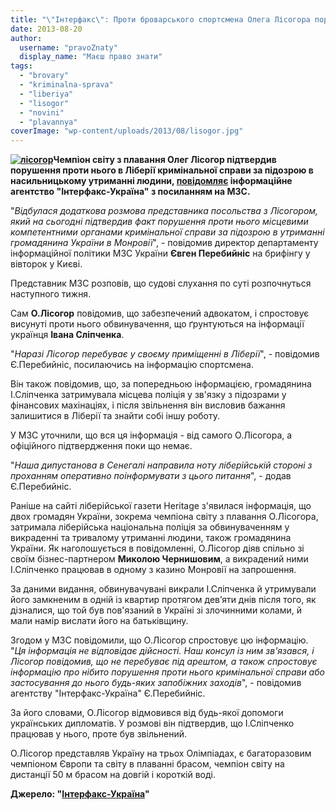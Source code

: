 ```yaml
---
title: "\"Інтерфакс\": Проти броварського спортсмена Олега Лісогора порушено кримінальну справу у Ліберії"
date: 2013-08-20
author: 
  username: "pravoZnaty"
  display_name: "Маєш право знати"
tags: 
  - "brovary"
  - "kriminalna-sprava"
  - "liberiya"
  - "lisogor"
  - "novini"
  - "plavannya"
coverImage: "wp-content/uploads/2013/08/lisogor.jpg"
---
```


**[![лісогор](https://mpz.brovary.org/wp-content/uploads/2013/08/lisogor.jpg)](https://mpz.brovary.org/wp-content/uploads/2013/08/lisogor.jpg)Чемпіон світу з плавання Олег Лісогор підтвердив порушення проти нього в Ліберії кримінальної справи за підозрою в насильницькому утриманні людини, [повідомляє](http://ua.interfax.com.ua/news/general/164766.html) інформаційне агентство "Інтерфакс-Україна" з посиланням на МЗС.**

"_Відбулася додаткова розмова представника посольства з Лісогором, який на сьогодні підтвердив факт порушення проти нього місцевими компетентними органами кримінальної справи за підозрою в утриманні громадянина України в Монровії_", - повідомив директор департаменту інформаційної політики МЗС України **Євген Перебийніс** на брифінгу у вівторок у Києві.

Представник МЗС розповів, що судові слухання по суті розпочнуться наступного тижня.

Сам **О.Лісогор** повідомив, що забезпечений адвокатом, і спростовує висунуті проти нього обвинувачення, що ґрунтуються на інформації українця **Івана Сліпченка**.

"_Наразі Лісогор перебуває у своєму приміщенні в Ліберії_", - повідомив Є.Перебийніс, посилаючись на інформацію спортсмена.

Він також повідомив, що, за попередньою інформацією, громадянина І.Сліпченка затримувала місцева поліція у зв'язку з підозрами у фінансових махінаціях, і після звільнення він висловив бажання залишитися в Ліберії та знайти собі іншу роботу.

У МЗС уточнили, що вся ця інформація - від самого О.Лісогора, а офіційного підтвердження поки що немає.

"_Наша дипустанова в Сенегалі направила ноту ліберійській стороні з проханням оперативно поінформувати з цього питання_", - додав Є.Перебийніс.

Раніше на сайті ліберійської газети Heritage з'явилася інформація, що двох громадян України, зокрема чемпіона світу з плавання О.Лісогора, затримала ліберійська національна поліція за обвинуваченням у викраденні та тривалому утриманні людини, також громадянина України. Як наголошується в повідомленні, О.Лісогор діяв спільно зі своїм бізнес-партнером **Миколою Чернишовим**, а викрадений ними І.Сліпченко працював в одному з казино Монровії на запрошення.

За даними видання, обвинувачувані викрали І.Сліпченка й утримували його замкненим в одній із квартир протягом дев’яти днів після того, як дізналися, що той був пов'язаний в Україні зі злочинними колами, й мали намір вислати його на батьківщину.

Згодом у МЗС повідомили, що О.Лісогор спростовує цю інформацію. "_Ця інформація не відповідає дійсності. Наш консул із ним зв'язався, і Лісогор повідомив, що не перебуває під арештом, а також спростовує інформацію про нібито порушення проти нього кримінальної справи або застосування до нього будь-яких запобіжних заходів_", - повідомив агентству "Інтерфакс-Україна" Є.Перебийніс.

За його словами, О.Лісогор відмовився від будь-якої допомоги українських дипломатів. У розмові він підтвердив, що І.Сліпченко працював у нього, проте був звільнений.

О.Лісогор представляв Україну на трьох Олімпіадах, є багаторазовим чемпіоном Європи та світу в плаванні брасом, чемпіон світу на дистанції 50 м брасом на довгій і короткій воді.

**Джерело: "[Інтерфакс-Україна](http://ua.interfax.com.ua/news/general/164766.html)"**
